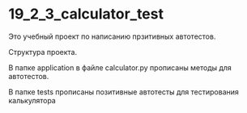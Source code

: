 # 19_2_3_calculator_test

Это учебный проект по написанию прзитивных автотестов.


Структура проекта.

В папке application в файле calculator.py прописаны методы для автотестов.

В папке tests прописаны позитивные автотесты для тестирования калькулятора
